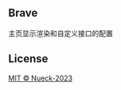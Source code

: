 ## Brave

主页显示渲染和自定义接口的配置

## License

[MIT © Nueck-2023](https://github.com/Nueck/brave/blob/main/LICENSE)



